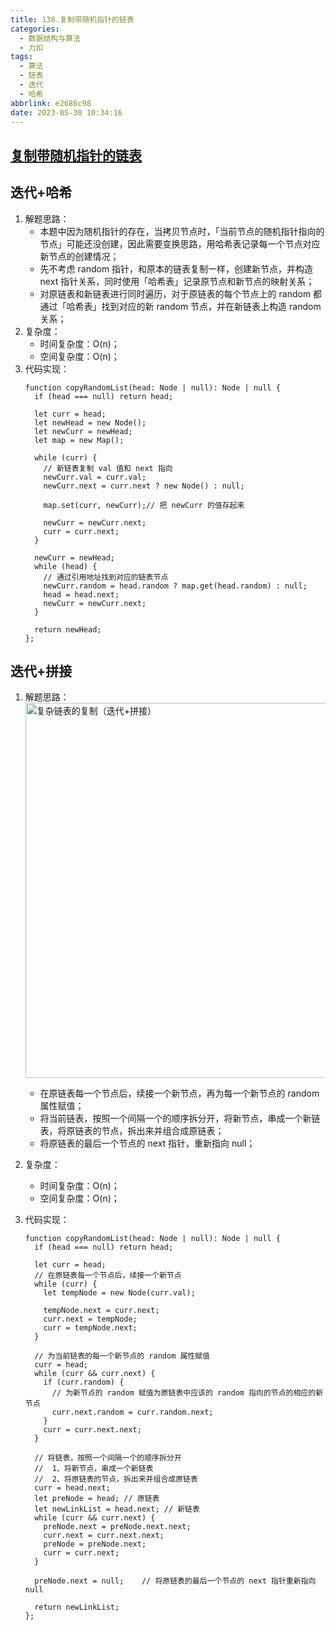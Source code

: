 ```yaml
---
title: 138.复制带随机指针的链表
categories:
  - 数据结构与算法
  - 力扣
tags:
  - 算法
  - 链表
  - 迭代
  - 哈希
abbrlink: e2686c98
date: 2023-05-30 10:34:16
---
```


## [复制带随机指针的链表](https://leetcode.cn/problems/copy-list-with-random-pointer/)

## 迭代+哈希
1. 解题思路：
    - 本题中因为随机指针的存在，当拷贝节点时，「当前节点的随机指针指向的节点」可能还没创建，因此需要变换思路，用哈希表记录每一个节点对应新节点的创建情况；
    - 先不考虑 random 指针，和原本的链表复制一样，创建新节点，并构造 next 指针关系，同时使用「哈希表」记录原节点和新节点的映射关系；
    - 对原链表和新链表进行同时遍历，对于原链表的每个节点上的 random 都通过「哈希表」找到对应的新 random 节点，并在新链表上构造 random 关系；
2. 复杂度：
    - 时间复杂度：O(n)；
    - 空间复杂度：O(n)；
3. 代码实现：
    ```TS
    function copyRandomList(head: Node | null): Node | null {
      if (head === null) return head;

      let curr = head;
      let newHead = new Node();
      let newCurr = newHead;
      let map = new Map();

      while (curr) {
        // 新链表复制 val 值和 next 指向
        newCurr.val = curr.val;
        newCurr.next = curr.next ? new Node() : null;

        map.set(curr, newCurr);// 把 newCurr 的值存起来

        newCurr = newCurr.next;
        curr = curr.next;
      }

      newCurr = newHead;
      while (head) {
        // 通过引用地址找到对应的链表节点
        newCurr.random = head.random ? map.get(head.random) : null;
        head = head.next;
        newCurr = newCurr.next;
      }

      return newHead;
    };
    ```

## 迭代+拼接
1. 解题思路：
    <img src="复杂链表的复制（迭代+拼接）.jpg" width="600px" height="auto" class="lazy-load" title="复杂链表的复制（迭代+拼接）"/>

    - 在原链表每一个节点后，续接一个新节点，再为每一个新节点的 random 属性赋值；
    - 将当前链表，按照一个间隔一个的顺序拆分开，将新节点，串成一个新链表，将原链表的节点，拆出来并组合成原链表；
    - 将原链表的最后一个节点的 next 指针，重新指向 null；
2. 复杂度：
    - 时间复杂度：O(n)；
    - 空间复杂度：O(n)；
3. 代码实现：
    ```TS
    function copyRandomList(head: Node | null): Node | null {
      if (head === null) return head;

      let curr = head;
      // 在原链表每一个节点后，续接一个新节点
      while (curr) {
        let tempNode = new Node(curr.val);

        tempNode.next = curr.next;
        curr.next = tempNode;
        curr = tempNode.next;
      }

      // 为当前链表的每一个新节点的 random 属性赋值
      curr = head;
      while (curr && curr.next) {
        if (curr.random) {
          // 为新节点的 random 赋值为原链表中应该的 random 指向的节点的相应的新节点
          curr.next.random = curr.random.next;
        }
        curr = curr.next.next;
      }

      // 将链表，按照一个间隔一个的顺序拆分开
      //  1、将新节点，串成一个新链表
      //  2、将原链表的节点，拆出来并组合成原链表
      curr = head.next;
      let preNode = head; // 原链表
      let newLinkList = head.next; // 新链表
      while (curr && curr.next) {
        preNode.next = preNode.next.next;
        curr.next = curr.next.next;
        preNode = preNode.next;
        curr = curr.next;
      }

      preNode.next = null;    // 将原链表的最后一个节点的 next 指针重新指向 null

      return newLinkList;
    };
    ```

